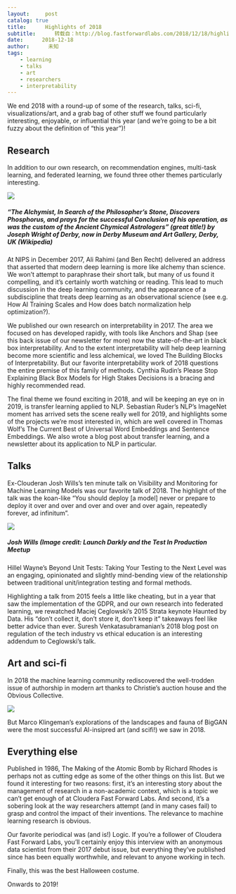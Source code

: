 ```yaml
---
layout:     post
catalog: true
title:      Highlights of 2018
subtitle:      转载自：http://blog.fastforwardlabs.com/2018/12/18/highlights-2018.html
date:      2018-12-18
author:      未知
tags:
    - learning
    - talks
    - art
    - researchers
    - interpretability
---
```


We end 2018 with a round-up of some of the research, talks, sci-fi, visualizations/art, and a grab bag of other stuff we found particularly interesting, enjoyable, or influential this year (and we’re going to be a bit fuzzy about the definition of “this year”)!

## Research

In addition to our own research, on recommendation engines, multi-task learning, and federated learning, we found three other themes particularly interesting.

![](http://blog.fastforwardlabs.com/images/editor_uploads/2018-12-19-194412-alchemist.jpg)


##### “The Alchymist, In Search of the Philosopher’s Stone, Discovers Phosphorus, and prays for the successful Conclusion of his operation, as was the custom of the Ancient Chymical Astrologers” (great title!) by Joseph Wright of Derby, now in Derby Museum and Art Gallery, Derby, UK (Wikipedia)

At NIPS in December 2017, Ali Rahimi (and Ben Recht) delivered an address that asserted that modern deep learning is more like alchemy than science. We won’t attempt to paraphrase their short talk, but many of us found it compelling, and it’s certainly worth watching or reading. This lead to much discussion in the deep learning community, and the appearance of a subdiscipline that treats deep learning as an observational science (see e.g. How AI Training Scales and How does batch normalization help optimization?).

We published our own research on interpretability in 2017. The area we focused on has developed rapidly, with tools like Anchors and Shap (see this back issue of our newsletter for more) now the state-of-the-art in black box interpretability. And to the extent interpretability will help deep learning become more scientific and less alchemical, we loved The Building Blocks of Interpretability. But our favorite interpretability work of 2018 questions the entire premise of this family of methods. Cynthia Rudin’s Please Stop Explaining Black Box Models for High Stakes Decisions is a bracing and highly recommended read.

The final theme we found exciting in 2018, and will be keeping an eye on in 2019, is transfer learning applied to NLP. Sebastian Ruder’s NLP’s ImageNet moment has arrived sets the scene really well for 2019, and highlights some of the projects we’re most interested in, which are well covered in Thomas Wolf’s The Current Best of Universal Word Embeddings and Sentence Embeddings. We also wrote a blog post about transfer learning, and a newsletter about its application to NLP in particular.

## Talks

Ex-Clouderan Josh Wills’s ten minute talk on Visibility and Monitoring for Machine Learning Models was our favorite talk of 2018. The highlight of the talk was the koan-like “You should deploy [a model] never or prepare to deploy it over and over and over and over and over again, repeatedly forever, ad infinitum”.

![](http://blog.fastforwardlabs.com/images/editor_uploads/2018-12-19-195505-josh.jpg)


##### Josh Wills (Image credit: Launch Darkly and the Test In Production Meetup

Hillel Wayne’s Beyond Unit Tests: Taking Your Testing to the Next Level was an engaging, opinionated and slightly mind-bending view of the relationship between traditional unit/integration testing and formal methods.

Highlighting a talk from 2015 feels a little like cheating, but in a year that saw the implementation of the GDPR, and our own research into federated learning, we rewatched Maciej Ceglowski’s 2015 Strata keynote Haunted by Data. His “don’t collect it, don’t store it, don’t keep it” takeaways feel like better advice than ever. Suresh Venkatasubramanian’s 2018 blog post on regulation of the tech industry vs ethical education is an interesting addendum to Ceglowski’s talk.

## Art and sci-fi

In 2018 the machine learning community rediscovered the well-trodden issue of authorship in modern art thanks to Christie’s auction house and the Obvious Collective.

![](http://blog.fastforwardlabs.com/images/editor_uploads/2018-12-19-195836-DsS8L_gXcAEiaPA.jpg)


But Marco Klingeman’s explorations of the landscapes and fauna of BigGAN were the most successful AI-insipred art (and scifi!) we saw in 2018.

## Everything else

Published in 1986, The Making of the Atomic Bomb by Richard Rhodes is perhaps not as cutting edge as some of the other things on this list. But we found it interesting for two reasons: first, it’s an interesting story about the management of research in a non-academic context, which is a topic we can’t get enough of at Cloudera Fast Forward Labs. And second, it’s a sobering look at the way researchers attempt (and in many cases fail) to grasp and control the impact of their inventions. The relevance to machine learning research is obvious.

Our favorite periodical was (and is!) Logic. If you’re a follower of Cloudera Fast Forward Labs, you’ll certainly enjoy this interview with an anonymous data scientist from their 2017 debut issue, but everything they’ve published since has been equally worthwhile, and relevant to anyone working in tech.

Finally, this was the best Halloween costume.

Onwards to 2019!
